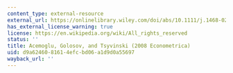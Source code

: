 ```yaml
---
content_type: external-resource
external_url: https://onlinelibrary.wiley.com/doi/abs/10.1111/j.1468-0262.2008.00849.x
has_external_license_warning: true
license: https://en.wikipedia.org/wiki/All_rights_reserved
status: ''
title: Acemoglu, Golosov, and Tsyvinski (2008 Econometrica)
uid: d9a62460-8161-4efc-bd06-a1d9d0a55697
wayback_url: ''
---
```

